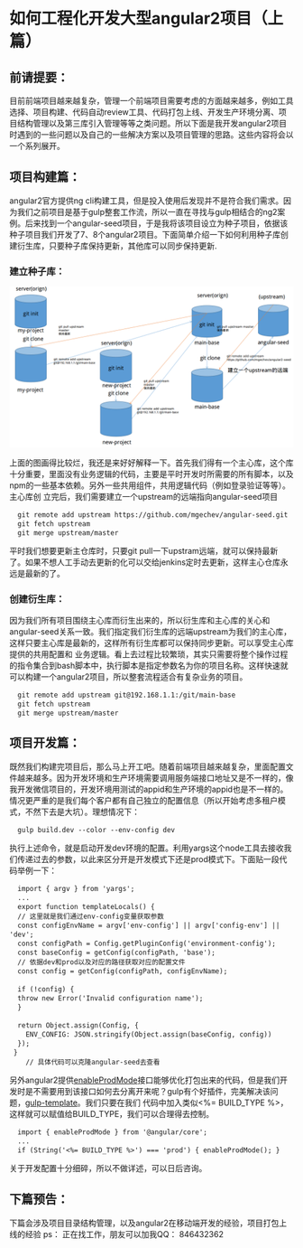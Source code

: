 # 如何工程化开发大型angular2项目（上篇）

## 前请提要：
  目前前端项目越来越复杂，管理一个前端项目需要考虑的方面越来越多，例如工具选择、项目构建、代码自动review工具、代码打包上线、开发生产环境分离、项目结构管理以及第三库引入管理等等之类问题。所以下面是我开发angular2项目时遇到的一些问题以及自己的一些解决方案以及项目管理的思路。这些内容将会以一个系列展开。
## 项目构建篇：
   angular2官方提供ng cli构建工具，但是投入使用后发现并不是符合我们需求。因为我们之前项目是基于gulp整套工作流，所以一直在寻找与gulp相结合的ng2案例。后来找到一个angular-seed项目，于是我将该项目设立为种子项目，依据该种子项目我们开发了7、8个angular2项目。下面简单介绍一下如何利用种子库创建衍生库，只要种子库保持更新，其他库可以同步保持更新.

### 建立种子库：
![管理流程图](./git.png)

上面的图画得比较烂，我还是来好好解释一下。首先我们得有一个主心库，这个库十分重要，里面没有业务逻辑的代码，主要是平时开发时所需要的所有脚本，以及npm的一些基本依赖。另外一些共用组件，共用逻辑代码（例如登录验证等等）。主心库创
立完后，我们需要建立一个upstream的远端指向angular-seed项目
```
  git remote add upstream https://github.com/mgechev/angular-seed.git 
  git fetch upstream
  git merge upstream/master
```
平时我们想要更新主仓库时，只要git pull一下upstram远端，就可以保持最新了。如果不想人工手动去更新的化可以交给jenkins定时去更新，这样主心仓库永远是最新的了。
### 创建衍生库：
因为我们所有项目围绕主心库而衍生出来的，所以衍生库和主心库的关心和angular-seed关系一致。我们指定我们衍生库的远端upstream为我们的主心库，这样只要主心库是最新的，这样所有衍生库都可以保持同步更新。可以享受主心库提供的共用配置和
业务逻辑。看上去过程比较繁琐，其实只需要将整个操作过程的指令集合到bash脚本中，执行脚本是指定参数名为你的项目名称。这样快速就可以构建一个angular2项目，所以整套流程适合有复杂业务的项目。
```
  git remote add upstream git@192.168.1.1:/git/main-base 
  git fetch upstream
  git merge upstream/master
```

## 项目开发篇：
   既然我们构建完项目后，那么马上开工吧。随着前端项目越来越复杂，里面配置文件越来越多。因为开发环境和生产环境需要调用服务端接口地址又是不一样的，像我开发微信项目的，开发环境用测试的appid和生产环境的appid也是不一样的。情况更严重的是我们每个客户都有自己独立的配置信息（所以开始考虑多租户模式，不然下去是大坑）。理想情况下：

```
  gulp build.dev --color --env-config dev
```
  执行上述命令，就是启动开发dev环境的配置。利用yargs这个node工具去接收我们传递过去的参数，以此来区分开是开发模式下还是prod模式下。下面贴一段代码举例一下：

```
  import { argv } from 'yargs';
  ...
  export function templateLocals() {
  // 这里就是我们通过env-config变量获取参数
  const configEnvName = argv['env-config'] || argv['config-env'] || 'dev';
  const configPath = Config.getPluginConfig('environment-config');
  const baseConfig = getConfig(configPath, 'base');
  // 依据dev和prod以及对应的路径获取对应的配置文件
  const config = getConfig(configPath, configEnvName);

  if (!config) {
  throw new Error('Invalid configuration name');
  }

  return Object.assign(Config, {
    ENV_CONFIG: JSON.stringify(Object.assign(baseConfig, config))
  });
 }
    // 具体代码可以克隆angular-seed去查看
```
  另外angular2提供[enableProdMode](https://angular.io/docs/ts/latest/api/core/index/enableProdMode-function.html)接口能够优化打包出来的代码，但是我们开发时是不需要用到该接口如何去分离开来呢？gulp有个好插件，完美解决该问题，[gulp-template](https://www.npmjs.com/package/gulp-template)。我们只要在我们
    代码中加入类似<%= BUILD_TYPE %>，这样就可以赋值给BUILD_TYPE，我们可以合理得去控制。
```
  import { enableProdMode } from '@angular/core';
  ...
  if (String('<%= BUILD_TYPE %>') === 'prod') { enableProdMode(); }
```
  关于开发配置十分细碎，所以不做详述，可以日后咨询。

## 下篇预告：
下篇会涉及项目目录结构管理，以及angular2在移动端开发的经验，项目打包上线的经验
ps： 正在找工作，朋友可以加我QQ： 846432362
